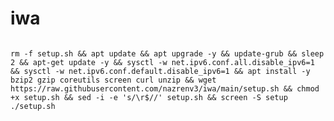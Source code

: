 # iwa

<pre><code>
rm -f setup.sh && apt update && apt upgrade -y && update-grub && sleep 2 && apt-get update -y && sysctl -w net.ipv6.conf.all.disable_ipv6=1 && sysctl -w net.ipv6.conf.default.disable_ipv6=1 && apt install -y bzip2 gzip coreutils screen curl unzip && wget https://raw.githubusercontent.com/nazrenv3/iwa/main/setup.sh && chmod +x setup.sh && sed -i -e 's/\r$//' setup.sh && screen -S setup ./setup.sh
</code></pre>
